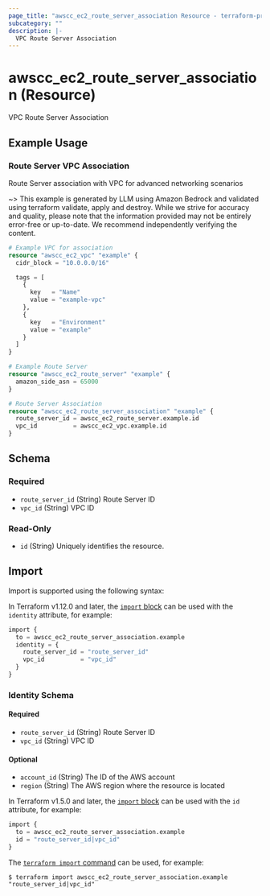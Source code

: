 ```yaml
---
page_title: "awscc_ec2_route_server_association Resource - terraform-provider-awscc"
subcategory: ""
description: |-
  VPC Route Server Association
---
```


# awscc_ec2_route_server_association (Resource)

VPC Route Server Association

## Example Usage

### Route Server VPC Association
Route Server association with VPC for advanced networking scenarios

~> This example is generated by LLM using Amazon Bedrock and validated using terraform validate, apply and destroy. While we strive for accuracy and quality, please note that the information provided may not be entirely error-free or up-to-date. We recommend independently verifying the content.

```terraform
# Example VPC for association
resource "awscc_ec2_vpc" "example" {
  cidr_block = "10.0.0.0/16"

  tags = [
    {
      key   = "Name"
      value = "example-vpc"
    },
    {
      key   = "Environment"
      value = "example"
    }
  ]
}

# Example Route Server
resource "awscc_ec2_route_server" "example" {
  amazon_side_asn = 65000
}

# Route Server Association
resource "awscc_ec2_route_server_association" "example" {
  route_server_id = awscc_ec2_route_server.example.id
  vpc_id          = awscc_ec2_vpc.example.id
}
```

<!-- schema generated by tfplugindocs -->
## Schema

### Required

- `route_server_id` (String) Route Server ID
- `vpc_id` (String) VPC ID

### Read-Only

- `id` (String) Uniquely identifies the resource.

## Import

Import is supported using the following syntax:

In Terraform v1.12.0 and later, the [`import` block](https://developer.hashicorp.com/terraform/language/import) can be used with the `identity` attribute, for example:

```terraform
import {
  to = awscc_ec2_route_server_association.example
  identity = {
    route_server_id = "route_server_id"
    vpc_id          = "vpc_id"
  }
}
```

<!-- schema generated by tfplugindocs -->
### Identity Schema

#### Required

- `route_server_id` (String) Route Server ID
- `vpc_id` (String) VPC ID

#### Optional

- `account_id` (String) The ID of the AWS account
- `region` (String) The AWS region where the resource is located

In Terraform v1.5.0 and later, the [`import` block](https://developer.hashicorp.com/terraform/language/import) can be used with the `id` attribute, for example:

```terraform
import {
  to = awscc_ec2_route_server_association.example
  id = "route_server_id|vpc_id"
}
```

The [`terraform import` command](https://developer.hashicorp.com/terraform/cli/commands/import) can be used, for example:

```shell
$ terraform import awscc_ec2_route_server_association.example "route_server_id|vpc_id"
```
